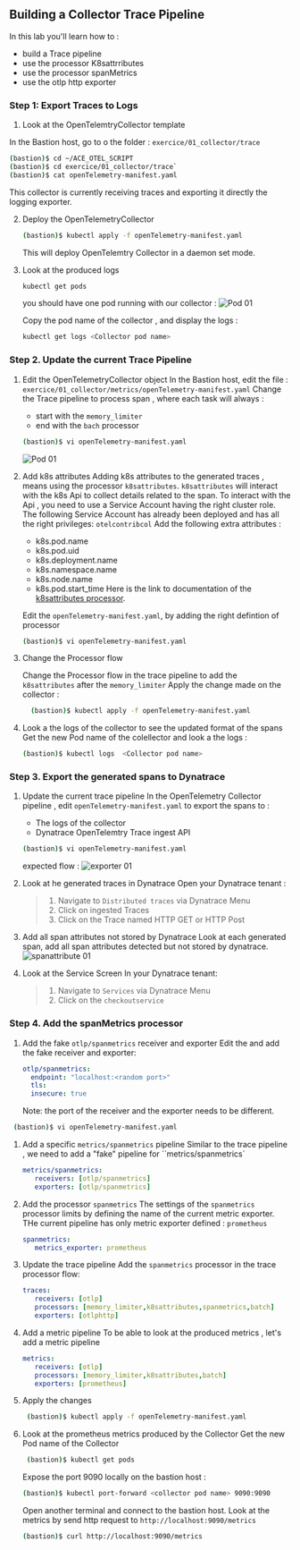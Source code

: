 ## Building a Collector Trace Pipeline
In this lab you'll learn how to :
* build a Trace pipeline
* use the processor K8sattrributes
* use the processor spanMetrics
* use the otlp http exporter

### Step 1: Export Traces to Logs

1. Look at  the OpenTelemtryCollector template

In the Bastion host, go to o the folder : `exercice/01_collector/trace`
   ```bash
   (bastion)$ cd ~/ACE_OTEL_SCRIPT
   (bastion)$ cd exercice/01_collector/trace`
   (bastion)$ cat openTelemetry-manifest.yaml
   ```
This collector is currently receiving traces and exporting it directly the logging exporter.

2. Deploy the OpenTelemetryCollector 
   ```bash
   (bastion)$ kubectl apply -f openTelemetry-manifest.yaml
   ```
   This will deploy OpenTelemtry Collector in a daemon set mode.
   
3. Look at the produced logs 
   
   ```bash
   kubectl get pods 
   ```
   you should have one pod running with our collector :
   ![Pod 01](../../assets/images/pod_01.png)

   Copy the pod name of the collector , and display the logs :

   ```bash
   kubectl get logs <Collector pod name>
   ```

### Step 2. Update the current Trace Pipeline 

1. Edit the OpenTelemetryCollector object
   In the Bastion host, edit the file  : `exercice/01_collector/metrics/openTelemetry-manifest.yaml`
   Change the Trace pipeline to process span , where each task will always :
      - start with the `memory_limiter`
      - end with the `bach` processor 
   ```bash
   (bastion)$ vi openTelemetry-manifest.yaml
   ```
   ![Pod 01](../../assets/images/processor_flow.png)
   
2. Add k8s attributes 
   Adding k8s attributes to the generated traces , means using the processor `k8sattributes`.
   `k8sattributes` will interact with the k8s Api to collect details related to the span.
   To interact with the Api , you need to use a Service Account having the right cluster role.
   The following Service Account has already been deployed and has all the right privileges: `otelcontribcol`
   Add the following extra attributes :
     - k8s.pod.name
     - k8s.pod.uid
     - k8s.deployment.name
     - k8s.namespace.name
     - k8s.node.name
     - k8s.pod.start_time
   Here is the link to documentation of the [k8sattributes processor](https://pkg.go.dev/github.com/open-telemetry/opentelemetry-collector-contrib/processor/k8sattributesprocessor).
 
   Edit the `openTelemetry-manifest.yaml`, by adding the right defintion of processor 
   
   ```bash
   (bastion)$ vi openTelemetry-manifest.yaml
   ```

1. Change the Processor flow
   
   Change the Processor flow in the trace pipeline to add the `k8sattributes` after the `memory_limiter`
   Apply the change made on the collector :
   
    ```bash
      (bastion)$ kubectl apply -f openTelemetry-manifest.yaml
    ```
   
1. Look a the logs of the collector to see the updated format of the spans
   Get the new Pod name of the colellector and look a the logs :
   ```bash
   (bastion)$ kubectl logs  <Collector pod name>
   ```

### Step 3. Export the generated spans to Dynatrace

1. Update the current trace pipeline
   In the OpenTelemetry Collector pipeline , edit  `openTelemetry-manifest.yaml` to export the spans to :
      - The logs of the collector
      - Dynatrace OpenTelemtry Trace ingest API

   ```bash
   (bastion)$ vi openTelemetry-manifest.yaml
   ```
   
   expected flow :
   ![exporter 01](../../assets/images/exporter_flow.png)
   
1. Look at he generated traces in Dynatrace
   Open your Dynatrace tenant :
   > 1. Navigate to `Distributed traces` via Dynatrace Menu 
   > 2. Click on ingested Traces
   > 3. Click on the Trace named HTTP GET or HTTP Post

1. Add all span attributes not stored by Dynatrace
   Look at each generated span, add all span attributes detected but not stored by dynatrace.
   ![spanattribute 01](../../assets/images/span_attribute.png)
   
1. Look at the Service Screen
   In your Dynatrace tenant: 
   > 1. Navigate to `Services` via Dynatrace Menu 
   > 2. Click on the `checkoutservice`

### Step 4. Add the spanMetrics processor

1. Add the fake  `otlp/spanmetrics` receiver and exporter
   Edit the and add the fake receiver and exporter:
   
    ```yaml
   otlp/spanmetrics:
      endpoint: "localhost:<random port>"
      tls:
      insecure: true
    ```
   Note: the port of the receiver and the exporter needs to be different.
  ```bash
   (bastion)$ vi openTelemetry-manifest.yaml
   ```
1. Add a specific  `metrics/spanmetrics` pipeline
   Similar to the trace pipeline , we need to add a "fake" pipeline for ``metrics/spanmetrics`
   ```yaml
   metrics/spanmetrics:
      receivers: [otlp/spanmetrics]
      exporters: [otlp/spanmetrics]
   ```
   
2. Add the processor `spanmetrics`
   The settings of the `spanmetrics` processor limits by defining the name of the current metric exporter.
   THe current pipeline has only metric exporter defined : `prometheus`
   ```yaml
   spanmetrics:
      metrics_exporter: prometheus
   ```
3. Update the trace pipeline 
   Add the `spanmetrics` processor in the trace processor flow:

   ```yaml
   traces:
      receivers: [otlp]
      processors: [memory_limiter,k8sattributes,spanmetrics,batch]
      exporters: [otlphttp]
   ```

4. Add a metric pipeline
   To be able to look at the produced metrics , let's add a metric pipeline
   
   ```yaml
   metrics:
      receivers: [otlp]
      processors: [memory_limiter,k8sattributes,batch]
      exporters: [prometheus]
   ```
   
5. Apply the changes 

   ```bash
    (bastion)$ kubectl apply -f openTelemetry-manifest.yaml
   ```
   
6. Look at the prometheus metrics produced by the Collector
   Get the new Pod name of the Collector
   
   ```bash
    (bastion)$ kubectl get pods
   ```

   Expose the port 9090 locally on the bastion host :
   
   ```bash
   (bastion)$ kubectl port-forward <collector pod name> 9090:9090
   ```

   Open another terminal and connect to the bastion host.
   Look at the metrics by send http request to `http://localhost:9090/metrics`
   
   ```bash
   (bastion)$ curl http://localhost:9090/metrics
   ```
   
